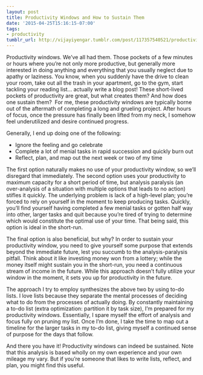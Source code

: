 ```yaml
---
layout: post
title: Productivity Windows and How to Sustain Them
date: '2015-04-25T15:16:15-07:00'
tags:
- productivity
tumblr_url: http://vijayiyengar.tumblr.com/post/117357540521/productivity-windows-and-how-to-sustain-them
---
```

Productivity windows. We’ve all had them. Those pockets of a few minutes or hours where you’re not only more productive, but generally more interested in doing anything and everything that you usually neglect due to apathy or laziness. You know, when you suddenly have the drive to clean your room, take out all the trash in your apartment, go to the gym, start tackling your reading list... actually write a blog post! These short-lived pockets of productivity are great, but what creates them? And how does one sustain them?  For me, these productivity windows are typically borne out of the aftermath of completing a long and grueling project. After hours of focus, once the pressure has finally been lifted from my neck, I somehow feel underutilized and desire continued progress. 

<!--more-->

Generally, I end up doing one of the following:
* Ignore the feeling and go celebrate
* Complete a lot of menial tasks in rapid succession and quickly burn out
* Reflect, plan, and map out the next week or two of my time

The first option naturally makes no use of your productivity window, so we’ll disregard that immediately. The second option uses your productivity to maximum capacity for a short period of time, but analysis paralysis (an over-analysis of a situation with multiple options that leads to no action) stifles it quickly. The underlying problem is lack of a high-level plan; you’re forced to rely on yourself in the moment to keep producing tasks. Quickly, you’ll find yourself having completed a few menial tasks or gotten half way into other, larger tasks and quit because you’re tired of trying to determine which would constitute the optimal use of your time. That being said, this option is ideal in the short-run.

The final option is also beneficial, but why? In order to sustain your productivity window, you need to give yourself some purpose that extends beyond the immediate future, lest you succumb to the analysis-paralysis pitfall. Think about it like investing money won from a lottery; while the money itself might sustain you in the short-run, you need a continuous stream of income in the future. While this approach doesn’t fully utilize your window in the moment, it sets you up for productivity in the future.

The approach I try to employ synthesizes the above two by using to-do lists. I love lists because they separate the mental processes of deciding what to do from the processes of actually doing. By constantly maintaining a to-do list (extra optimization: partition it by task size), I’m prepared for my productivity windows. Essentially, I spare myself the effort of analysis and focus fully on pruning my list. Once I’m done, I take the time to map out a timeline for the larger tasks in my to-do list, giving myself a continued sense of purpose for the days that follow.

And there you have it! Productivity windows can indeed be sustained. Note that this analysis is based wholly on my own experience and your own mileage my vary. But if you’re someone that likes to write lists, reflect, and plan, you might find this useful.

